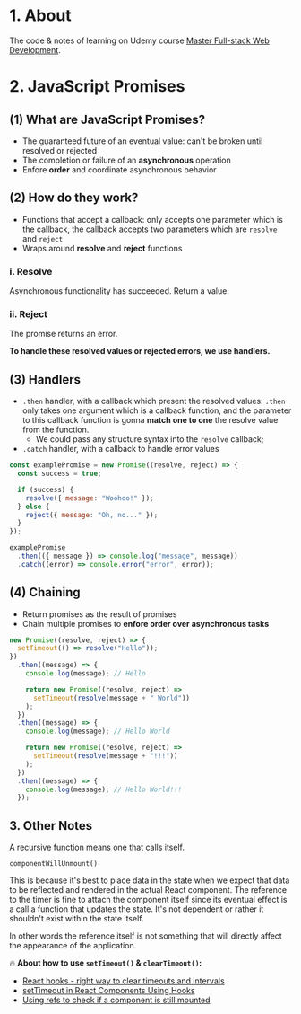 # 1. About

The code & notes of learning on Udemy course [Master Full-stack Web Development](https://www.udemy.com/course/full-stack/).

# 2. JavaScript Promises

## (1) What are JavaScript Promises?

- The guaranteed future of an eventual value: can't be broken until resolved or rejected
- The completion or failure of an **asynchronous** operation
- Enfore **order** and coordinate asynchronous behavior

## (2) How do they work?

- Functions that accept a callback: only accepts one parameter which is the callback, the callback accepts two parameters which are `resolve` and `reject`
- Wraps around **resolve** and **reject** functions

### i. Resolve

Asynchronous functionality has succeeded. Return a value.

### ii. Reject

The promise returns an error.

**To handle these resolved values or rejected errors, we use **handlers**.**

## (3) Handlers

- `.then` handler, with a callback which present the resolved values: `.then` only takes one argument which is a callback function, and the parameter to this callback function is gonna **match one to one** the resolve value from the function.
  - We could pass any structure syntax into the `resolve` callback;
- `.catch` handler, with a callback to handle error values

```js
const examplePromise = new Promise((resolve, reject) => {
  const success = true;

  if (success) {
    resolve({ message: "Woohoo!" });
  } else {
    reject({ message: "Oh, no..." });
  }
});

examplePromise
  .then(({ message }) => console.log("message", message))
  .catch((error) => console.error("error", error));
```

## (4) Chaining

- Return promises as the result of promises
- Chain multiple promises to **enfore order over asynchronous tasks**

```js
new Promise((resolve, reject) => {
  setTimeout(() => resolve("Hello"));
})
  .then((message) => {
    console.log(message); // Hello

    return new Promise((resolve, reject) =>
      setTimeout(resolve(message + " World"))
    );
  })
  .then((message) => {
    console.log(message); // Hello World

    return new Promise((resolve, reject) =>
      setTimeout(resolve(message + "!!!"))
    );
  })
  .then((message) => {
    console.log(message); // Hello World!!!
  });
```

## 3. Other Notes

A recursive function means one that calls itself.

`componentWillUnmount()`

This is because it's best to place data in the state when we expect that data to be reflected and rendered in the actual React component. The reference to the timer is fine to attach the component itself since its eventual effect is a call a function that updates the state. It's not dependent or rather it shouldn't exist within the state itself.

In other words the reference itself is not something that will directly affect the appearance of the application.

🔥 **About how to use `setTimeout()` & `clearTimeout()`:**

- [React hooks - right way to clear timeouts and intervals](https://stackoverflow.com/questions/53090432/react-hooks-right-way-to-clear-timeouts-and-intervals)
- [setTimeout in React Components Using Hooks](https://upmostly.com/tutorials/settimeout-in-react-components-using-hooks)
- [Using refs to check if a component is still mounted](https://dev.to/tusharkashyap63/use-refs-to-check-if-a-component-is-still-mounted-2gk7)
